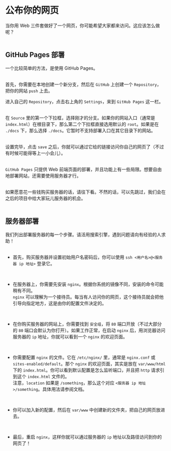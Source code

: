 # 公布你的网页

当你用 Web 三件套做好了一个网页，你可能希望大家都来访问。这应该怎么做呢？  
<br>

## GitHub Pages 部署

一个比较简单的方法，是使用 GitHub Pages。  
<br>

首先，你需要在本地创建一个新分支，然后在 `GitHub` 上创建一个 `Repository`，把你的网站 `push` 上去。
<br>

进入自己的 `Repository`，点击右上角的 `Settings`，来到 `GitHub Pages` 这一栏。  
<br>

在 `Source` 里的第一个下拉框，选择刚才的分支。如果你的网站入口（通常是 `index.html`）在根目录下，那么第二个下拉框直接选用默认的 `root`。如果是在 `./docs` 下，那么选择 `./docs`。它暂时不支持部署入口在其它目录下的网站。   
<br>

设置完毕，点击 `save` 之后，你就可以通过它给的链接访问你自己的网页了（不过有时候可能得等上一小会儿）。  
<br>

`GitHub Pages` 只提供 Web 前端页面的部署，并且功能上有一些局限。想要自由地部署网站，还需要使用服务器才行。  
<br>

如果愿意花一些钱购买服务器的话，请往下看。不然的话，可以先跳过，我们会在之后的项目中给大家玩儿服务器的机会。  
<br>

## 服务器部署
我们列出部署服务器的每一个步骤。请活用搜索引擎，遇到问题请向有经验的人求助！  
<br>


- 首先，购买服务器并设置初始用户名密码后，你可以使用 `ssh <用户名>@<服务器 ip 地址>` 登录它。  
<br>

- 在服务器上，你需要先安装 `nginx`。根据你系统的镜像不同，安装的命令可能稍有不同。  
`nginx` 可以理解为一个接待员。每当有人访问你的网页，这个接待员就会把他引导向指定地方，这是由你的配置文件决定的。  
<br>

- 在你购买服务器的网站上，你需要找到 `安全组`，将 `80` 端口开放（不过大部分的 `80` 端口会默认为你打开）。如果工作正常，在启动 `nginx` 后，用浏览器访问服务器的 `ip` 地址，你就可以看到一个 `nginx` 的欢迎页面。  
<br>

- 你需要配置 `nginx` 的文件。它在 `/etc/nginx/` 里，通常是 `nginx.conf` 或 `sites-enabled/default`。那个 `nginx` 的欢迎页面，其实是放在 `var/www/html` 下的 `index.html`。你可以看到默认配置是怎么监听端口，并且把 `http` 请求引到这个 `index.html` 文件的。  
注意，`location` 如果是 `/something`，那么这个对应 `<服务器 ip 地址>/something`。具体用法请参阅文档。  
<br>

- 你可以加入新的配置，然后在 `var/www` 中创建新的文件夹，把自己的网页放进去。  
<br>

- 最后，重启 `nginx`，这样你就可以通过服务器的 `ip` 地址以及路径访问到你的网页了！




